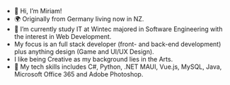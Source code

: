- 👋 Hi, I’m Miriam!
- 🌍 Originally from Germany living now in NZ. 
- 👀 I’m currently study IT at Wintec majored in Software Engineering with the interest in Web Development.
- My focus is an full stack developer (front- and back-end development) plus anything design (Game and UI/UX Design).
- I like being Creative as my background lies in the Arts.
- 🧩 My tech skills includes C#, Python, .NET MAUI, Vue.js, MySQL, Java, Microsoft Office 365 and Adobe Photoshop.
